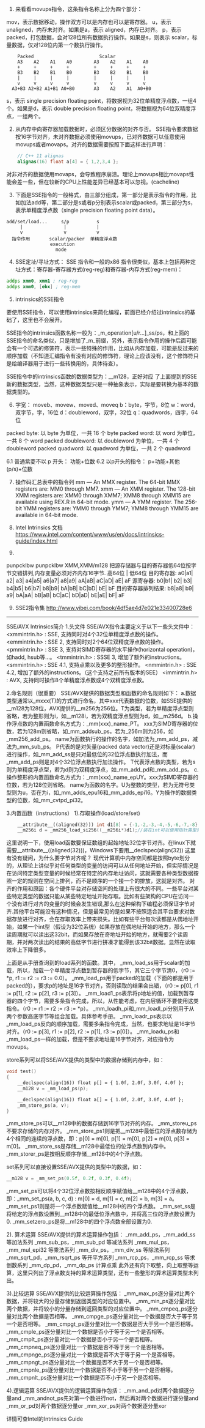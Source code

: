 1. 来看看movups指令，这条指令名称上分为四个部分：

mov，表示数据移动，操作双方可以是内存也可以是寄存器。
u，表示 unaligned，内存未对齐。如果是a，表示 aligned，内存已对齐。
p，表示 packed，打包数据，会对128位所有数据执行操作。如果是s，则表示 scalar，标量数据，仅对128位内第一个数执行操作。

```log
    Packed                        Scalar
    A3    A2    A1    A0        A3    A2    A1    A0
    +     +     +     +         +     +     +     +
    B3    B2    B1    B0        B3    B2    B1    B0
    |     |     |     |         |     |     |     |
    v     v     v     v         v     v     v     v
  A3+B3 A2+B2 A1+B1 A0+B0       A3    A2    A1  A0+B0
```
s，表示 single precision floating point，将数据视为32位单精度浮点数，一组4个。如果是d，表示 double precision floating point，将数据视为64位双精度浮点，一组两个。

2. 从内存中向寄存器加载数据时，必须区分数据的对齐与否。
SSE指令要求数据按16字节对齐，未对齐数据必须使用movups，已对齐数据可以任意使用movups或者movaps。对齐的数据需要按照下面这样进行声明：
```c++
    // C++ 11 alignas
    alignas(16) float a[4] = { 1,2,3,4 };
```
对非对齐的数据使用movaps，会导致程序崩溃。理论上movups相比movaps性能会差一些，但在较新的CPU上性能差异已经基本可以忽视。(cacheline)

3. 下面是SSE指令的一般格式，由三部分组成，第一部分是表示指令的作用，比如加法add等，第二部分是s或者p分别表示scalar或packed，第三部分为s，表示单精度浮点数（single precision floating point data）。


```log
add/set/load...     s/p          s
     |               |           |   
     v               v           v 
  指令作用       scalar/packer  单精度浮点数
                execution
                  mode
```

4. SSE定址/寻址方式：
SSE 指令和一般的x86 指令很类似，基本上包括两种定址方式：寄存器-寄存器方式(reg-reg)和寄存器-内存方式(reg-mem)：
```asm
addps xmm0, xmm1 ; reg-reg
addps xmm0, [ebx] ; reg-mem
```

5. intrinsics的SSE指令

要使用SSE指令，可以使用intrinsics来简化编程，前面已经介绍过intrinsics的基础了，这里也不会展开。

SSE指令的intrinsics函数名称一般为：_m_operation[u/r...]_ss/ps，和上面的SSE指令的命名类似，只是增加了_m_前缀，另外，表示指令作用的操作后面可能会有一个可选的修饰符，表示一些特殊的作用，比如从内存加载，可能是反过来的顺序加载（不知道汇编指令有没有对应的修饰符，理论上应该没有，这个修饰符只是给编译器用于进行一些转换用的，具体待查）。

SSE指令中的intrinsics函数的数据类型为：__m128，正好对应 了上面提到的SSE新的数据类型，当然，这种数据类型只是一种抽象表示，实际是要转换为基本的数据类型的。

6. 字宽： moveb、movew、moved、moveq
b：byte，字节，8位
w：word，双字节，字，16位
d：doubleword，双字，32位
q：quadwords，四字，64位

packed byte: 以 byte 为单位，一共 16 个 byte
packed word: 以 word 为单位，一共 8 个 word
packed doubleword: 以 doubleword 为单位，一共 4 个 doubleword
packed quadword: 以 quadword 为单位，一共 2 个 quadword

6.1 普通紫菱不以 p 开头： 功能+位数
6.2 以p开头的指令： p+功能+其他(p/s)+位数

7. 操作码汇总表中的指令列
mm — An MMX register. The 64-bit MMX registers are: MM0 through MM7.
xmm — An XMM register. The 128-bit XMM registers are: XMM0 through XMM7; XMM8 through XMM15 are
available using REX.R in 64-bit mode.
ymm — A YMM register. The 256-bit YMM registers are: YMM0 through YMM7; YMM8 through YMM15 are
available in 64-bit mode.

7. Intel Intrinsics 文档
https://www.intel.com/content/www/us/en/docs/intrinsics-guide/index.html


8. 
punpcklbw
punpcklbw XMM,XMM/m128
把源存储器与目的寄存器低64位按字节交错排列,内存变量必须对齐内存16字节.
高64位 | 低64位
目的寄存器:         a0|a1| a2| a3| a4|a5| a6|a7| a8|a9| aA|aB| aC|aD| aE| aF
源寄存器:           b0|b1| b2| b3| b4|b5| b6|b7| b8|b9| bA|bB| bC|bD| bE| bF
目的寄存器排列结果:   b8|a8| b9| a9| bA|aA| bB|aB| bC|aC| bD|aD| bE|aE| bF| aF

9. SSE2指令集
http://www.yibei.com/book/4df5ae4d7e021e33400728e6




-------------------------------------------------

SSE/AVX Intrinsics简介
1.头文件
SSE/AVX指令主要定义于以下一些头文件中：
<xmmintrin.h> : SSE, 支持同时对4个32位单精度浮点数的操作。
<emmintrin.h> : SSE 2, 支持同时对2个64位双精度浮点数的操作。
<pmmintrin.h> : SSE 3, 支持对SIMD寄存器的水平操作(horizontal operation)，如hadd, hsub等…。
<tmmintrin.h> : SSSE 3, 增加了额外的instructions。
<smmintrin.h> : SSE 4.1, 支持点乘以及更多的整形操作。
<nmmintrin.h> : SSE 4.2, 增加了额外的instructions。（这个支持之前所有版本的SEE）
<immintrin.h> : AVX, 支持同时操作8个单精度浮点数或4个双精度浮点数。

2.命名规则（很重要）
SSE/AVX提供的数据类型和函数的命名规则如下：
a.数据类型通常以_mxxx(T)的方式进行命名，其中xxx代表数据的位数，如SSE提供的__m128为128位，AVX提供的__m256为256位。T为类型，若为单精度浮点型则省略，若为整形则为i，如__m128i，若为双精度浮点型则为d，如__m256d。
b.操作浮点数的内置函数命名方式为：_mm(xxx)_name_PT。 xxx为SIMD寄存器的位数，若为128m则省略，如_mm_addsub_ps，若为_256m则为256，如_mm256_add_ps。 name为函数执行的操作的名字，如加法为_mm_add_ps，减法为_mm_sub_ps。 P代表的是对矢量(packed data vector)还是对标量(scalar)进行操作，如_mm_add_ss是只对最低位的32位浮点数执行加法，而_mm_add_ps则是对4个32位浮点数执行加法操作。 T代表浮点数的类型，若为s则为单精度浮点型，若为d则为双精度浮点，如_mm_add_pd和_mm_add_ps。
c.操作整形的内置函数命名方式为：_mm(xxx)_name_epUY。xxx为SIMD寄存器的位数，若为128位则省略。 name为函数的名字。U为整数的类型，若为无符号类型则为u，否在为i，如_mm_adds_epu16和_mm_adds_epi16。Y为操作的数据类型的位数，如_mm_cvtpd_pi32。

3.内置函数（instructions）
1).存取操作(load/store/set)
```c++
    __attribute__((aligned(32))) int d1[8] = {-1,-2,-3,-4,-5,-6,-7,-8};
    __m256i d = _mm256_load_si256((__m256i*)d1);//装在int可以使用指针类型转换 必须32位对齐
```
这里说明一下，使用load函数要保证数组的起始地址32位字节对齐。在linux下就需要__attribute__((aligned(32)))，Windows下要用__declspec(align(32))
这里有没有疑问，为什么要字节对齐呢？
现代计算机中内存空间都是按照byte划分的，从理论上讲似乎对任何类型的变量的访问可以从任何地址开始，但实际情况是在访问特定类型变量的时候经常在特定的内存地址访问，这就需要各种类型数据按照一定的规则在空间上排列，而不是顺序的一个接一个的排放，这就是对齐。
对齐的作用和原因：各个硬件平台对存储空间的处理上有很大的不同。一些平台对某些特定类型的数据只能从某些特定地址开始存取。比如有些架构的CPU在访问一个没有进行对齐的变量的时候会发生错误,那么在这种架构下编程必须保证字节对齐.其他平台可能没有这种情况，但是最常见的是如果不按照适合其平台要求对数据存放进行对齐，会在存取效率上带来损失。比如有些平台每次读都是从偶地址开始，如果一个int型（假设为32位系统）如果存放在偶地址开始的地方，那么一个读周期就可以读出这32bit，而如果存放在奇地址开始的地方，就需要2个读周期，并对两次读出的结果的高低字节进行拼凑才能得到该32bit数据。显然在读取效率上下降很多。

上面是从手册查询到的load系列的函数。其中，
_mm_load_ss用于scalar的加载，所以，加载一个单精度浮点数到暂存器的低字节，其它三个字节清0，（r0 := *p, r1 := r2 := r3 := 0.0）。
_mm_load_ps用于packed的加载（下面的都是用于packed的），要求p的地址是16字节对齐，否则读取的结果会出错，（r0 := p[0], r1 := p[1], r2 := p[2], r3 := p[3]）。
_mm_load1_ps表示将p地址的值，加载到暂存器的四个字节，需要多条指令完成，所以，从性能考虑，在内层循环不要使用这类指令。（r0 := r1 := r2 := r3 := *p）。
_mm_loadh_pi和_mm_loadl_pi分别用于从两个参数高底字节等组合加载。具体参考手册。
_mm_loadr_ps表示以_mm_load_ps反向的顺序加载，需要多条指令完成，当然，也要求地址是16字节对齐。（r0 := p[3], r1 := p[2], r2 := p[1], r3 := p[0]）。
_mm_loadu_ps和_mm_load_ps一样的加载，但是不要求地址是16字节对齐，对应指令为movups。

store系列可以将SSE/AVX提供的类型中的数据存储到内存中，如：

```c++
void test() 
{
	__declspec(align(16)) float p[] = { 1.0f, 2.0f, 3.0f, 4.0f };
	__m128 v = _mm_load_ps(p);

	__declspec(align(16)) float a[] = { 1.0f, 2.0f, 3.0f, 4.0f };
	_mm_store_ps(a, v);
}
```

_mm_store_ps可以__m128中的数据存储到16字节对齐的内存。
_mm_storeu_ps不要求存储的内存对齐。
_mm_store_ps1则是把__m128中最低位的浮点数存储为4个相同的连续的浮点数，即：p[0] = m[0], p[1] = m[0], p[2] = m[0], p[3] = m[0]。
_mm_store_ss是存储__m128中最低位的位浮点数到内存中。
_mm_storer_ps是按相反顺序存储__m128中的4个浮点数。

set系列可以直接设置SSE/AVX提供的类型中的数据，如：

```c++
__m128 v = _mm_set_ps(0.5f, 0.2f, 0.3f, 0.4f);
```
_mm_set_ps可以将4个32位浮点数按相反顺序赋值给__m128中的4个浮点数，即：_mm_set_ps(a, b, c, d) : m[0] = d, m[1] = c, m[2] = b, m[3] = a。
_mm_set_ps1则是将一个浮点数赋值给__m128中的四个浮点数。
_mm_set_ss是将给定的浮点数设置到__m128中的最低位浮点数中，并将高三位的浮点数设置为0.
_mm_setzero_ps是将__m128中的四个浮点数全部设置为0.

2). 算术运算
SSE/AVX提供的算术运算操作包括：
_mm_add_ps，_mm_add_ss 等加法系列
_mm_sub_ps，_mm_sub_pd 等减法系列
_mm_mul_ps，_mm_mul_epi32 等乘法系列
_mm_div_ps，_mm_div_ss 等除法系列
_mm_sqrt_pd，_mm_rsqrt_ps 等开平方系列
_mm_rcp_ps，_mm_rcp_ss 等求倒数系列
_mm_dp_pd，_mm_dp_ps 计算点乘
此外还有向下取整，向上取整等运算，这里只列出了浮点数支持的算术运算类型，还有一些整形的算术运算类型未列出。

3).比较运算
SSE/AVX提供的比较运算操作包括：
_mm_max_ps逐分量对比两个数据，并将较大的分量存储到返回类型的对应位置中。
_mm_min_ps逐分量对比两个数据，并将较小的分量存储到返回类型的对应位置中。
_mm_cmpeq_ps逐分量对比两个数据是否相等。
_mm_cmpge_ps逐分量对比一个数据是否大于等于另一个是否相等。
_mm_cmpgt_ps逐分量对比一个数据是否大于另一个是否相等。
_mm_cmple_ps逐分量对比一个数据是否小于等于另一个是否相等。
_mm_cmplt_ps逐分量对比一个数据是否小于另一个是否相等。
_mm_cmpneq_ps逐分量对比一个数据是否不等于另一个是否相等。
_mm_cmpnge_ps逐分量对比一个数据是否不大于等于另一个是否相等。
_mm_cmpngt_ps逐分量对比一个数据是否不大于另一个是否相等。
_mm_cmpnle_ps逐分量对比一个数据是否不小于等于另一个是否相等。
_mm_cmpnlt_ps逐分量对比一个数据是否不小于另一个是否相等。

4).逻辑运算
SSE/AVX提供的逻辑运算操作包括：
_mm_and_pd对两个数据逐分量and
_mm_andnot_ps先对第一个数进行not，然后再对两个数据进行逐分量and
_mm_or_pd对两个数据逐分量or
_mm_xor_ps对两个数据逐分量xor

详情可查Intel的Intrinsics Guide


